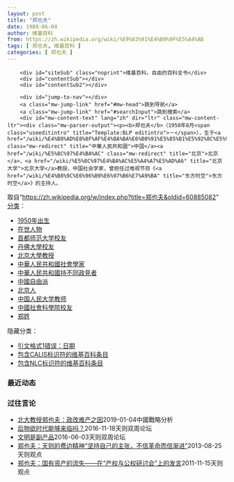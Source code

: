 ```yaml
---
layout: post
title: "郑也夫"
date: 1989-06-04
author: 维基百科
from: https://zh.wikipedia.org/wiki/%E9%83%91%E4%B9%9F%E5%A4%AB
tags: [ 郑也夫, 维基百科 ]
categories: [ 郑也夫 ]
---
```


		<div id="siteSub" class="noprint">维基百科，自由的百科全书</div>
		<div id="contentSub"></div>
		<div id="contentSub2"></div>
		
		<div id="jump-to-nav"></div>
		<a class="mw-jump-link" href="#mw-head">跳到导航</a>
		<a class="mw-jump-link" href="#searchInput">跳到搜索</a>
		<div id="mw-content-text" lang="zh" dir="ltr" class="mw-content-ltr"><div class="mw-parser-output"><p><b>郑也夫</b>（1950年8月<span class="useeditintro" title="Template:BLP editintro">－</span>），生于<a href="/wiki/%E4%B8%AD%E8%8F%AF%E4%BA%BA%E6%B0%91%E5%85%B1%E5%92%8C%E5%9C%8B" class="mw-redirect" title="中華人民共和國">中国</a><a href="/wiki/%E5%8C%97%E4%BA%AC" class="mw-redirect" title="北京">北京</a>，<a href="/wiki/%E5%8C%97%E4%BA%AC%E5%A4%A7%E5%AD%A6" title="北京大学">北京大学</a>教授，中国社会学家，曾担任过电视节目《<a href="/wiki/%E4%B8%9C%E6%96%B9%E6%97%B6%E7%A9%BA" title="东方时空">东方时空</a>》的主持人。
</p>
</div><noscript><img src="//zh.wikipedia.org/wiki/Special:CentralAutoLogin/start?type=1x1" alt="" title="" width="1" height="1" style="border: none; position: absolute;"></noscript>
<div class="printfooter">取自“<a dir="ltr" href="https://zh.wikipedia.org/w/index.php?title=郑也夫&amp;oldid=60885082">https://zh.wikipedia.org/w/index.php?title=郑也夫&amp;oldid=60885082</a>”</div></div>
		<div id="catlinks" class="catlinks" data-mw="interface"><div id="mw-normal-catlinks" class="mw-normal-catlinks"><a href="/wiki/Special:%E9%A1%B5%E9%9D%A2%E5%88%86%E7%B1%BB" title="Special:页面分类">分类</a>：<ul><li><a href="/wiki/Category:1950%E5%B9%B4%E5%87%BA%E7%94%9F" title="Category:1950年出生">1950年出生</a></li><li><a href="/wiki/Category:%E5%9C%A8%E4%B8%96%E4%BA%BA%E7%89%A9" title="Category:在世人物">在世人物</a></li><li><a href="/wiki/Category:%E9%A6%96%E9%83%BD%E5%B8%88%E8%8C%83%E5%A4%A7%E5%AD%A6%E6%A0%A1%E5%8F%8B" title="Category:首都师范大学校友">首都师范大学校友</a></li><li><a href="/wiki/Category:%E4%B8%B9%E4%BD%9B%E5%A4%A7%E5%AD%B8%E6%A0%A1%E5%8F%8B" title="Category:丹佛大學校友">丹佛大學校友</a></li><li><a href="/wiki/Category:%E5%8C%97%E4%BA%AC%E5%A4%A7%E5%AD%B8%E6%95%99%E6%8E%88" title="Category:北京大學教授">北京大學教授</a></li><li><a href="/wiki/Category:%E4%B8%AD%E8%8F%AF%E4%BA%BA%E6%B0%91%E5%85%B1%E5%92%8C%E5%9C%8B%E7%A4%BE%E6%9C%83%E5%AD%B8%E5%AE%B6" title="Category:中華人民共和國社會學家">中華人民共和國社會學家</a></li><li><a href="/wiki/Category:%E4%B8%AD%E8%8F%AF%E4%BA%BA%E6%B0%91%E5%85%B1%E5%92%8C%E5%9C%8B%E6%8C%81%E4%B8%8D%E5%90%8C%E6%94%BF%E8%A6%8B%E8%80%85" title="Category:中華人民共和國持不同政見者">中華人民共和國持不同政見者</a></li><li><a href="/wiki/Category:%E4%B8%AD%E5%9C%8B%E8%87%AA%E7%94%B1%E6%B4%BE" title="Category:中國自由派">中國自由派</a></li><li><a href="/wiki/Category:%E5%8C%97%E4%BA%AC%E4%BA%BA" title="Category:北京人">北京人</a></li><li><a href="/wiki/Category:%E4%B8%AD%E5%9B%BD%E4%BA%BA%E6%B0%91%E5%A4%A7%E5%AD%A6%E6%95%99%E5%B8%88" title="Category:中国人民大学教师">中国人民大学教师</a></li><li><a href="/wiki/Category:%E4%B8%AD%E5%9C%8B%E7%A4%BE%E6%9C%83%E7%A7%91%E5%AD%B8%E9%99%A2%E6%A0%A1%E5%8F%8B" title="Category:中國社會科學院校友">中國社會科學院校友</a></li><li><a href="/wiki/Category:%E9%83%91%E5%A7%93" title="Category:郑姓">郑姓</a></li></ul></div><div id="mw-hidden-catlinks" class="mw-hidden-catlinks mw-hidden-cats-hidden">隐藏分类：<ul><li><a href="/wiki/Category:%E5%BC%95%E6%96%87%E6%A0%BC%E5%BC%8F1%E9%94%99%E8%AF%AF%EF%BC%9A%E6%97%A5%E6%9C%9F" title="Category:引文格式1错误：日期">引文格式1错误：日期</a></li><li><a href="/wiki/Category:%E5%8C%85%E5%90%ABCALIS%E6%A0%87%E8%AF%86%E7%AC%A6%E7%9A%84%E7%BB%B4%E5%9F%BA%E7%99%BE%E7%A7%91%E6%9D%A1%E7%9B%AE" title="Category:包含CALIS标识符的维基百科条目">包含CALIS标识符的维基百科条目</a></li><li><a href="/wiki/Category:%E5%8C%85%E5%90%ABNLC%E6%A0%87%E8%AF%86%E7%AC%A6%E7%9A%84%E7%BB%B4%E5%9F%BA%E7%99%BE%E7%A7%91%E6%9D%A1%E7%9B%AE" title="Category:包含NLC标识符的维基百科条目">包含NLC标识符的维基百科条目</a></li></ul></div></div>
	<div id="recent-news"><h3>最近动态</h3><ul></ul></div><div id="open-opinion"><h3>过往言论</h3><ul><li><a href="https://nodebe4.github.io/opinion/opinion/2019-01-04/%E5%8C%97%E5%A4%A7%E6%95%99%E6%8E%88%E9%83%91%E4%B9%9F%E5%A4%AB-%E6%94%BF%E6%94%B9%E9%9A%BE%E4%BA%A7%E4%B9%8B%E5%9B%A0/" title="">北大教授郑也夫：政改难产之因</a><time>2019-01-04</time><a class="tag">中國戰略分析</a></li><li><a href="https://nodebe4.github.io/opinion/opinion/2016-11-18/%E5%90%8E%E7%89%A9%E6%AC%B2%E6%97%B6%E4%BB%A3%E8%83%BD%E5%A4%9F%E6%9D%A5%E4%B8%B4%E5%90%97/" title="郑也夫">后物欲时代能够来临吗？</a><time>2016-11-18</time><a class="tag">天则双周论坛</a></li><li><a href="https://nodebe4.github.io/opinion/opinion/2016-06-03/%E6%96%87%E6%98%8E%E6%98%AF%E5%89%AF%E4%BA%A7%E5%93%81/" title="郑也夫">文明是副产品</a><time>2016-06-03</time><a class="tag">天则双周论坛</a></li><li><a href="https://nodebe4.github.io/opinion/opinion/2013-08-25/%E9%83%91%E4%B9%9F%E5%A4%AB-%E5%A4%A9%E5%88%99%E7%9A%84%E8%B4%B9%E8%BE%B9%E7%B2%BE%E7%A5%9E-%E5%9D%9A%E6%8C%81%E8%87%AA%E5%B7%B1%E7%9A%84%E4%B8%BB%E5%BC%A0-%E4%B8%8D%E4%BF%A1%E9%9D%A9%E5%91%BD%E8%80%8C%E4%BF%A1%E6%B8%90%E8%BF%9B/" title="郑也夫">郑也夫：天则的费边精神“坚持自己的主张，不信革命而信渐进”</a><time>2013-08-25</time><a class="tag">天则观点</a></li><li><a href="https://nodebe4.github.io/opinion/opinion/2011-11-15/%E9%83%91%E4%B9%9F%E5%A4%AB-%E5%9B%BD%E6%9C%89%E8%B5%84%E4%BA%A7%E7%9A%84%E6%B5%81%E5%A4%B1-%E5%9C%A8-%E4%BA%A7%E6%9D%83%E4%B8%8E%E5%85%AC%E6%9D%83%E7%A0%94%E8%AE%A8%E4%BC%9A-%E4%B8%8A%E7%9A%84%E5%8F%91%E8%A8%80/" title="郑也夫">郑也夫：国有资产的流失——在“产权与公权研讨会”上的发言</a><time>2011-11-15</time><a class="tag">天则观点</a></li></ul></div>